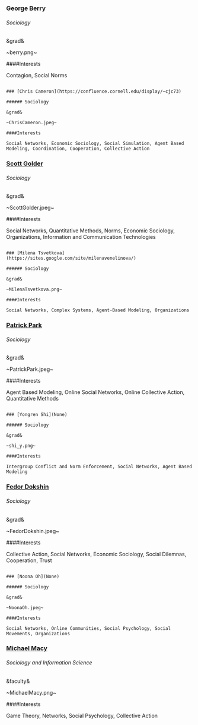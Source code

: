 ### George Berry

###### Sociology

&grad&

~berry.png~

####Interests

   Contagion, Social Norms

~~~

### [Chris Cameron](https://confluence.cornell.edu/display/~cjc73)

###### Sociology

&grad&

~ChrisCameron.jpeg~

####Interests

Social Networks, Economic Sociology, Social Simulation, Agent Based Modeling, Coordination, Cooperation, Collective Action

~~~

### [Scott Golder](http://www.redlog.net)

###### Sociology

&grad&

~ScottGolder.jpeg~

####Interests

Social Networks, Quantitative Methods, Norms, Economic Sociology, Organizations, Information and Communication Technologies

~~~

### [Milena Tsvetkova](https://sites.google.com/site/milenavenelinova/)

###### Sociology

&grad&

~MilenaTsvetkova.png~

####Interests

Social Networks, Complex Systems, Agent-Based Modeling, Organizations

~~~

### [Patrick Park](None)

###### Sociology

&grad&

~PatrickPark.jpeg~

####Interests

Agent Based Modeling, Online Social Networks, Online Collective Action, Quantitative Methods

~~~

### [Yongren Shi](None)

###### Sociology

&grad&

~shi_y.png~

####Interests

Intergroup Conflict and Norm Enforcement, Social Networks, Agent Based Modeling

~~~

### [Fedor Dokshin](None)

###### Sociology

&grad&

~FedorDokshin.jpeg~

####Interests

Collective Action, Social Networks, Economic Sociology, Social Dilemnas, Cooperation, Trust

~~~

### [Noona Oh](None)

###### Sociology

&grad&

~NoonaOh.jpeg~

####Interests

Social Networks, Online Communities, Social Psychology, Social Movements, Organizations

~~~

### [Michael Macy](http://hsd.soc.cornell.edu/mwm/)

###### Sociology and Information Science

&faculty&

~MichaelMacy.png~

####Interests

Game Theory, Networks, Social Psychology, Collective Action
